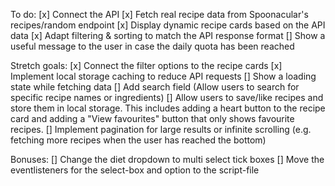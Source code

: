 To do:
[x] Connect the API
[x] Fetch real recipe data from Spoonacular's recipes/random endpoint
[x] Display dynamic recipe cards based on the API data
[x] Adapt filtering & sorting to match the API response format
[] Show a useful message to the user in case the daily quota has been reached

Stretch goals:
[x] Connect the filter options to the recipe cards
[x] Implement local storage caching to reduce API requests
[] Show a loading state while fetching data
[] Add search field (Allow users to search for specific recipe names or ingredients)
[] Allow users to save/like recipes and store them in local storage. This includes adding a heart button to the recipe card and adding a "View favourites" button that only shows favourite recipes.
[] Implement pagination for large results or infinite scrolling (e.g. fetching more recipes when the user has reached the bottom)

Bonuses:
[] Change the diet dropdown to multi select tick boxes
[] Move the eventlisteners for the select-box and option to the script-file
